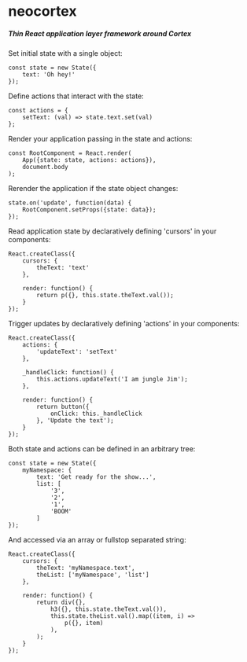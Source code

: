 
# neocortex


##### Thin React application layer framework around Cortex


Set initial state with a single object:
```
const state = new State({
	text: 'Oh hey!'
});
```

Define actions that interact with the state:
```
const actions = {
	setText: (val) => state.text.set(val)
};
```

Render your application passing in the state and actions:
```
const RootComponent = React.render(
	App({state: state, actions: actions}),
	document.body
);
```

Rerender the application if the state object changes:
```
state.on('update', function(data) {
	RootComponent.setProps({state: data});
});
```

Read application state by declaratively defining 'cursors' in your components:
```
React.createClass({
	cursors: {
		theText: 'text'
	},

	render: function() {
		return p({}, this.state.theText.val());
	}
});
```

Trigger updates by declaratively defining 'actions' in your components:
```
React.createClass({
	actions: {
		'updateText': 'setText'
	},

	_handleClick: function() {
		this.actions.updateText('I am jungle Jim');
	},

	render: function() {
		return button({
			onClick: this._handleClick
		}, 'Update the text');
	}
});
```

Both state and actions can be defined in an arbitrary tree:
```
const state = new State({
	myNamespace: {
		text: 'Get ready for the show...',
		list: [
			'3',
			'2',
			'1',
			'BOOM'
		]
});
```

And accessed via an array or fullstop separated string:
```
React.createClass({
	cursors: {
		theText: 'myNamespace.text',
		theList: ['myNamespace', 'list']
	},

	render: function() {
		return div({},
			h3({}, this.state.theText.val()),
			this.state.theList.val().map((item, i) =>
				p({}, item)
			),
		);
	}
});
```
